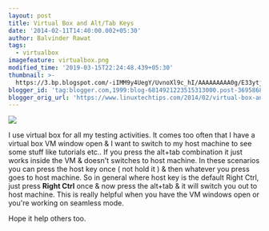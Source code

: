 ```yaml
---
layout: post
title: Virtual Box and Alt/Tab Keys
date: '2014-02-11T14:40:00.002+05:30'
author: Balvinder Rawat
tags:
  - virtualbox
imagefeature: virtualbox.png
modified_time: '2019-03-15T22:24:48.439+05:30'
thumbnail: >-
  https://3.bp.blogspot.com/-iIMM9y4UegY/UvnoXl9c_hI/AAAAAAAAA0g/E33ytjabFks/s72-c/virtualbox.png
blogger_id: 'tag:blogger.com,1999:blog-6814921223515313000.post-3695868268218070613'
blogger_orig_url: 'https://www.linuxtechtips.com/2014/02/virtual-box-and-alt-tab-keys.html'
---
```

  

[![](https://3.bp.blogspot.com/-iIMM9y4UegY/UvnoXl9c_hI/AAAAAAAAA0g/E33ytjabFks/s1600/virtualbox.png)][1]

  

  

I use virtual box for all my testing activities. It comes too often that I have a virtual box VM window open & I want to switch to my host machine to see some stuff like tutorials etc.. If you press the alt+tab combination it just works inside the VM & doesn't switches to host machine. In these scenarios you can press the host key once ( not hold it ) & then whatever you press goes to host machine. So in general where host key is the default Right Ctrl, just press **Right Ctrl** once & now press the alt+tab & it will switch you out to host machine. This is really helpful when you have the VM windows open or you're working on seamless mode.

  

Hope it help others too.

[1]: https://3.bp.blogspot.com/-iIMM9y4UegY/UvnoXl9c_hI/AAAAAAAAA0g/E33ytjabFks/s1600/virtualbox.png

